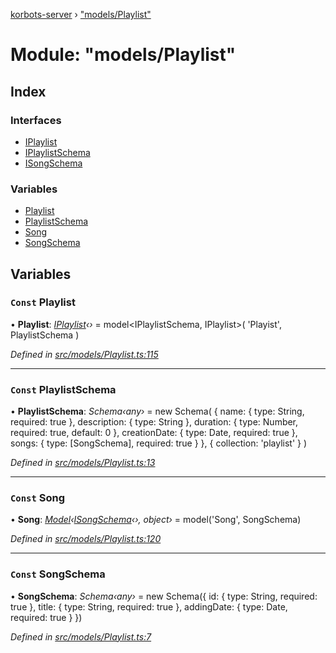 [korbots-server](../README.md) › ["models/Playlist"](_models_playlist_.md)

# Module: "models/Playlist"

## Index

### Interfaces

* [IPlaylist](../interfaces/_models_playlist_.iplaylist.md)
* [IPlaylistSchema](../interfaces/_models_playlist_.iplaylistschema.md)
* [ISongSchema](../interfaces/_models_playlist_.isongschema.md)

### Variables

* [Playlist](_models_playlist_.md#const-playlist)
* [PlaylistSchema](_models_playlist_.md#const-playlistschema)
* [Song](_models_playlist_.md#const-song)
* [SongSchema](_models_playlist_.md#const-songschema)

## Variables

### `Const` Playlist

• **Playlist**: *[IPlaylist](../interfaces/_models_playlist_.iplaylist.md)‹›* = model<IPlaylistSchema, IPlaylist>(
    'Playist',
    PlaylistSchema
)

*Defined in [src/models/Playlist.ts:115](https://github.com/Xisabla/Korbots/blob/8017077/server/src/models/Playlist.ts#L115)*

___

### `Const` PlaylistSchema

• **PlaylistSchema**: *Schema‹any›* = new Schema(
    {
        name: { type: String, required: true },
        description: { type: String },
        duration: { type: Number, required: true, default: 0 },
        creationDate: { type: Date, required: true },
        songs: { type: [SongSchema], required: true }
    },
    { collection: 'playlist' }
)

*Defined in [src/models/Playlist.ts:13](https://github.com/Xisabla/Korbots/blob/8017077/server/src/models/Playlist.ts#L13)*

___

### `Const` Song

• **Song**: *[Model](../interfaces/_models_playlist_.iplaylist.md#model)‹[ISongSchema](../interfaces/_models_playlist_.isongschema.md)‹›, object›* = model<ISongSchema>('Song', SongSchema)

*Defined in [src/models/Playlist.ts:120](https://github.com/Xisabla/Korbots/blob/8017077/server/src/models/Playlist.ts#L120)*

___

### `Const` SongSchema

• **SongSchema**: *Schema‹any›* = new Schema({
    id: { type: String, required: true },
    title: { type: String, required: true },
    addingDate: { type: Date, required: true }
})

*Defined in [src/models/Playlist.ts:7](https://github.com/Xisabla/Korbots/blob/8017077/server/src/models/Playlist.ts#L7)*
